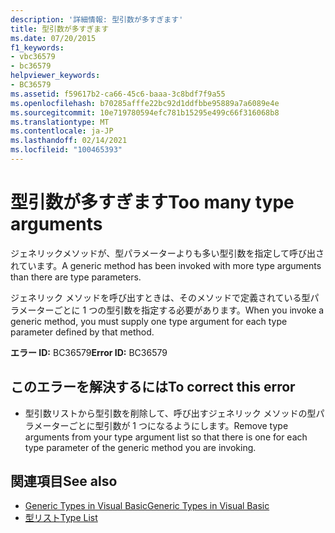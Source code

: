 ```yaml
---
description: '詳細情報: 型引数が多すぎます'
title: 型引数が多すぎます
ms.date: 07/20/2015
f1_keywords:
- vbc36579
- bc36579
helpviewer_keywords:
- BC36579
ms.assetid: f59617b2-ca66-45c6-baaa-3c8bdf7f9a55
ms.openlocfilehash: b70285afffe22bc92d1ddfbbe95889a7a6089e4e
ms.sourcegitcommit: 10e719780594efc781b15295e499c66f316068b8
ms.translationtype: MT
ms.contentlocale: ja-JP
ms.lasthandoff: 02/14/2021
ms.locfileid: "100465393"
---
```

# <a name="too-many-type-arguments"></a><span data-ttu-id="2d3cb-103">型引数が多すぎます</span><span class="sxs-lookup"><span data-stu-id="2d3cb-103">Too many type arguments</span></span>

<span data-ttu-id="2d3cb-104">ジェネリックメソッドが、型パラメーターよりも多い型引数を指定して呼び出されています。</span><span class="sxs-lookup"><span data-stu-id="2d3cb-104">A generic method has been invoked with more type arguments than there are type parameters.</span></span>  
  
 <span data-ttu-id="2d3cb-105">ジェネリック メソッドを呼び出すときは、そのメソッドで定義されている型パラメーターごとに 1 つの型引数を指定する必要があります。</span><span class="sxs-lookup"><span data-stu-id="2d3cb-105">When you invoke a generic method, you must supply one type argument for each type parameter defined by that method.</span></span>  
  
 <span data-ttu-id="2d3cb-106">**エラー ID:** BC36579</span><span class="sxs-lookup"><span data-stu-id="2d3cb-106">**Error ID:** BC36579</span></span>  
  
## <a name="to-correct-this-error"></a><span data-ttu-id="2d3cb-107">このエラーを解決するには</span><span class="sxs-lookup"><span data-stu-id="2d3cb-107">To correct this error</span></span>  
  
- <span data-ttu-id="2d3cb-108">型引数リストから型引数を削除して、呼び出すジェネリック メソッドの型パラメーターごとに型引数が 1 つになるようにします。</span><span class="sxs-lookup"><span data-stu-id="2d3cb-108">Remove type arguments from your type argument list so that there is one for each type parameter of the generic method you are invoking.</span></span>  
  
## <a name="see-also"></a><span data-ttu-id="2d3cb-109">関連項目</span><span class="sxs-lookup"><span data-stu-id="2d3cb-109">See also</span></span>

- [<span data-ttu-id="2d3cb-110">Generic Types in Visual Basic</span><span class="sxs-lookup"><span data-stu-id="2d3cb-110">Generic Types in Visual Basic</span></span>](../programming-guide/language-features/data-types/generic-types.md)
- [<span data-ttu-id="2d3cb-111">型リスト</span><span class="sxs-lookup"><span data-stu-id="2d3cb-111">Type List</span></span>](../language-reference/statements/type-list.md)
